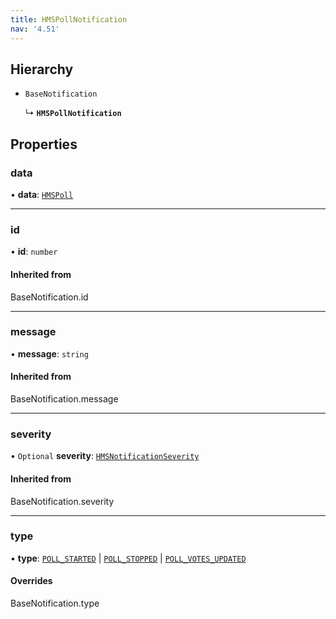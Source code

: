 ```yaml
---
title: HMSPollNotification
nav: '4.51'
---
```


## Hierarchy

- `BaseNotification`

  ↳ **`HMSPollNotification`**

## Properties

### data

• **data**: [`HMSPoll`](/api-reference/javascript/v2/interfaces/HMSPoll)

---

### id

• **id**: `number`

#### Inherited from

BaseNotification.id

---

### message

• **message**: `string`

#### Inherited from

BaseNotification.message

---

### severity

• `Optional` **severity**: [`HMSNotificationSeverity`](/api-reference/javascript/v2/enums/HMSNotificationSeverity)

#### Inherited from

BaseNotification.severity

---

### type

• **type**: [`POLL_STARTED`](/api-reference/javascript/v2/enums/HMSNotificationTypes#poll_started) \| [`POLL_STOPPED`](/api-reference/javascript/v2/enums/HMSNotificationTypes#poll_stopped) \| [`POLL_VOTES_UPDATED`](/api-reference/javascript/v2/enums/HMSNotificationTypes#poll_votes_updated)

#### Overrides

BaseNotification.type
